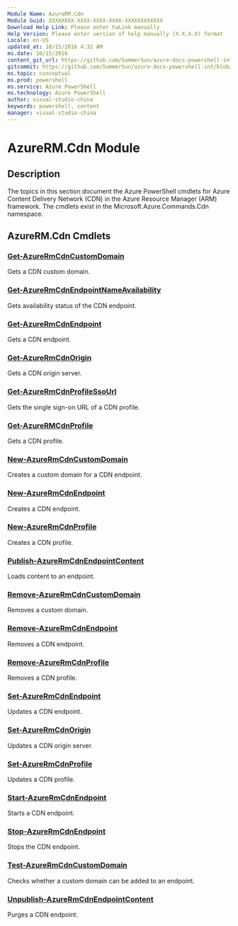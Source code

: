 ```yaml
---
Module Name: AzureRM.Cdn
Module Guid: XXXXXXXX-XXXX-XXXX-XXXX-XXXXXXXXXXXX
Download Help Link: Please enter FwLink manually
Help Version: Please enter version of help manually (X.X.X.X) format
Locale: en-US
updated_at: 10/15/2016 4:32 AM
ms.date: 10/15/2016
content_git_url: https://github.com/SummerSun/azure-docs-powershell-int/blob/master/azureps-cmdlets-docs/ResourceManager/AzureRM.Cdn/v1.0/CmdletMDs/AzureRM.Cdn.md
gitcommit: https://github.com/SummerSun/azure-docs-powershell-int/blob/1bfd8e268acfc1799ad3f17c5a982578f54443cf/azureps-cmdlets-docs/ResourceManager/AzureRM.Cdn/v1.0/CmdletMDs/AzureRM.Cdn.md
ms.topic: conceptual
ms.prod: powershell
ms.service: Azure PowerShell
ms.technology: Azure PowerShell
author: visual-studio-china
keywords: powershell, content
manager: visual-studio-china
---
```


# AzureRM.Cdn Module
## Description
The topics in this section document the Azure PowerShell cmdlets for Azure Content Delivery Network (CDN) in the Azure Resource Manager (ARM) framework. The cmdlets exist in the Microsoft.Azure.Commands.Cdn namespace.

## AzureRM.Cdn Cmdlets
### [Get-AzureRmCdnCustomDomain](Get-AzureRmCdnCustomDomain.md)
Gets a CDN custom domain.


### [Get-AzureRmCdnEndpointNameAvailability](Get-AzureRmCdnEndpointNameAvailability.md)
Gets availability status of the CDN endpoint.


### [Get-AzureRmCdnEndpoint](Get-AzureRmCdnEndpoint.md)
Gets a CDN endpoint.


### [Get-AzureRmCdnOrigin](Get-AzureRmCdnOrigin.md)
Gets a CDN origin server.


### [Get-AzureRmCdnProfileSsoUrl](Get-AzureRmCdnProfileSsoUrl.md)
Gets the single sign-on URL of a CDN profile.


### [Get-AzureRMCdnProfile](Get-AzureRMCdnProfile.md)
Gets a CDN profile.


### [New-AzureRmCdnCustomDomain](New-AzureRmCdnCustomDomain.md)
Creates a custom domain for a CDN endpoint.


### [New-AzureRmCdnEndpoint](New-AzureRmCdnEndpoint.md)
Creates a CDN endpoint.


### [New-AzureRmCdnProfile](New-AzureRmCdnProfile.md)
Creates a CDN profile.


### [Publish-AzureRmCdnEndpointContent](Publish-AzureRmCdnEndpointContent.md)
Loads content to an endpoint.


### [Remove-AzureRmCdnCustomDomain](Remove-AzureRmCdnCustomDomain.md)
Removes a custom domain.


### [Remove-AzureRmCdnEndpoint](Remove-AzureRmCdnEndpoint.md)
Removes a CDN endpoint.


### [Remove-AzureRmCdnProfile](Remove-AzureRmCdnProfile.md)
Removes a CDN profile.


### [Set-AzureRmCdnEndpoint](Set-AzureRmCdnEndpoint.md)
Updates a CDN endpoint.


### [Set-AzureRmCdnOrigin](Set-AzureRmCdnOrigin.md)
Updates a CDN origin server.


### [Set-AzureRmCdnProfile](Set-AzureRmCdnProfile.md)
Updates a CDN profile.


### [Start-AzureRmCdnEndpoint](Start-AzureRmCdnEndpoint.md)
Starts a CDN endpoint.


### [Stop-AzureRmCdnEndpoint](Stop-AzureRmCdnEndpoint.md)
Stops the CDN endpoint.


### [Test-AzureRmCdnCustomDomain](Test-AzureRmCdnCustomDomain.md)
Checks whether a custom domain can be added to an endpoint.


### [Unpublish-AzureRmCdnEndpointContent](Unpublish-AzureRmCdnEndpointContent.md)
Purges a CDN endpoint.



